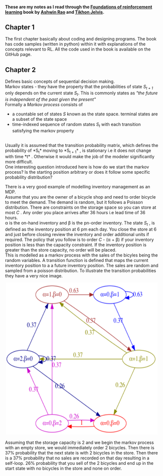 #### These are my notes as I read through the [Foundations of reinforcement learning](https://github.com/TikhonJelvis/RL-book) book by [Ashwin Rao](https://www.linkedin.com/in/ashwin2rao/) and [Tikhon Jelvis](https://www.linkedin.com/in/tikhon-jelvis/).

## Chapter 1
The first chapter basically about coding and designing programs. The book has code samples (written in python) within it with explanations of the concepts relevant to RL.
All the code used in the book is available on the GitHub page. 

## Chapter 2
Defines basic concepts of sequential decision making. <br>
Markov states - they have the property that the probabilities of state *S<sub>t + 1</sub>* only depends on the current state *S<sub>t</sub>*. This is commonly states as *"the future is independent of the past given the present"*   
Formally a *Markov process* consists of 
* a countable set of states *S* known as the state space. terminal states are a subset of the state space
* time-indexed sequence of random states *S<sub>t</sub>* with each transition satisfying the markov property
<br>
Usually it is assumed that the transition probability matrix, which defines the probability of *S<sub>t</sub>* moving to *S<sub>t + 1</sub>* , is stationary i.e it does not change with time *t* . Otherwise it would make the job of the modeler significantly more difficult. <br>
One interesting question introduced here is how do we start the markov process? Is the starting position arbitrary or does it follow some specific probability distribution? <br>

There is a very good example of modelling inventory management as an MDP. <br>
Assume that you are the owner of a bicycle shop and need to order bicycle to meet the demand. The demand is random, but it follows a Poisson distribution. There are constraints on the storage space so you can store at most *C* . Any order you place arrives after 36 hours i.e lead time of 36 hours. <br>
α is the on-hand inventory and β is the pn-order inventory. 
The state *S<sub>t</sub>* , is defined as the inventory position at 6 pm each day. You close the store at 6 and just before closing review the inventory  and order additional units if required. The policy that you follow is to order *C* - (α + β) if your inventory position is less than the capacity constraint. If the inventory position is greater than the store capacity, no order will be placed. <br>
This is modelled as a markov process with the sales of the bicyles being the random variables. A transition function is defined that maps the current inventory position to a a future inventory position. The sales are random and sampled from a poisson distribution. To illustrate the transition probabilities they have a very nice image.<br>
<p align="center">
  <img src="/assets/image.png" width="500" height="500" />
</p>
Assuming that the storage capacity is 2 and we begin the markov process with an empty store, we would immediately order 2 bicycles. Then there is 37% probability that the next state is with 2 bicycles in the store. Then there is a 37% probability that no sales are recorded on that day resulting in a self-loop. 26% probability that you sell of the 2 bicycles and end up in the start state with no bicycles in the store and none on order.   
